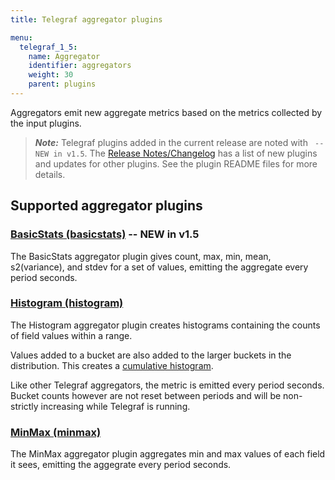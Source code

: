 ```yaml
---
title: Telegraf aggregator plugins

menu:
  telegraf_1_5:
    name: Aggregator
    identifier: aggregators
    weight: 30
    parent: plugins
---
```


Aggregators emit new aggregate metrics based on the metrics collected by the input plugins.

> ***Note:*** Telegraf plugins added in the current release are noted with ` -- NEW in v1.5`.
>The [Release Notes/Changelog](/telegraf/v1.5/about_the_project/release-notes-changelog) has a list of new plugins and updates for other plugins. See the plugin README files for more details.

## Supported aggregator plugins


### [BasicStats (basicstats)](https://github.com/influxdata/telegraf/tree/release-1.5/plugins/aggregators/basicstats) -- NEW in v1.5

The BasicStats aggregator plugin gives count, max, min, mean, s2(variance), and stdev for a set of values, emitting the aggregate every period seconds.

### [Histogram (histogram)](https://github.com/influxdata/telegraf/tree/release-1.5/plugins/aggregators/histogram)

The Histogram aggregator plugin creates histograms containing the counts of field values within a range.

Values added to a bucket are also added to the larger buckets in the distribution. This creates a [cumulative histogram](https://en.wikipedia.org/wiki/Histogram#/media/File:Cumulative_vs_normal_histogram.svg).

Like other Telegraf aggregators, the metric is emitted every period seconds. Bucket counts however are not reset between periods and will be non-strictly increasing while Telegraf is running.

### [MinMax (minmax)](https://github.com/influxdata/telegraf/tree/release-1.5/plugins/aggregators/minmax)

The MinMax aggregator plugin aggregates min and max values of each field it sees, emitting the aggegrate every period seconds.
